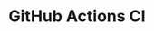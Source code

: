 # GitHub Actions CI















































































































































































































































































































































































































































































































































































































































































































































































































































































































































































































































































































































































































































































































































































































































































































































































































































































































































































































































































































































































































































































































































































































































































































































































































































































































































































































































































































































































































































































